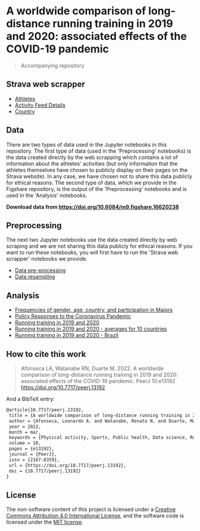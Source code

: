 # A worldwide comparison of long-distance running training in 2019 and 2020: associated effects of the COVID-19 pandemic

> Accompanying repository

## Strava web scrapper

- [Athletes](https://nbviewer.org/github/BMClab/covid19/blob/main/strava-scraper/webscrap_athletes.ipynb)  
- [Activity Feed Details](https://nbviewer.org/github/BMClab/covid19/blob/main/strava-scraper/webscrap_activities.ipynb)  
- [Country](https://nbviewer.org/github/BMClab/covid19/blob/main/strava-scraper/webscrap_countries.ipynb)  

## Data

There are two types of data used in the Jupyter notebooks in this repository. The first type of data (used in the 'Preprocessing' notebooks) is the data created directly by the web scrapping which contains a lot of information about the athletes' activities (but only information that the athletes themselves have chosen to publicly display on their pages on the Strava website). In any case, we have chosen not to share this data publicly for ethical reasons. The second type of data, which we provide in the Figshare repository, is the output of the 'Preprocessing' notebooks and is used in the 'Analysis' notebooks.

**Download data from https://doi.org/10.6084/m9.figshare.16620238**

## Preprocessing

The next two Jupyter notebooks use the data created directly by web scraping and we are not sharing this data publicly for ethical reasons. If you want to run these notebooks, you will first have to run the 'Strava web scrapper' notebooks we provide.

- [Data pre-processing](https://nbviewer.org/github/BMClab/covid19/blob/main/analysis/preprocessing.ipynb)  
- [Data resampling](https://nbviewer.org/github/BMClab/covid19/blob/main/analysis/resampling.ipynb)  

## Analysis

- [Frequencies of gender, age, country, and participation in Majors](https://nbviewer.org/github/BMClab/covid19/blob/main/analysis/gender_age_country_majors.ipynb)  
- [Policy Responses to the Coronavirus Pandemic](https://nbviewer.org/github/BMClab/covid19/blob/main/analysis/coronavirus_policy_responses.ipynb)  
- [Running training in 2019 and 2020](https://nbviewer.org/github/BMClab/covid19/blob/main/analysis/run_2019_2020_time_series.ipynb)
- [Running training in 2019 and 2020 - averages for 10 countries](https://nbviewer.org/github/BMClab/covid19/blob/main/analysis/run_2019_2020_country2.ipynb)  
- [Running training in 2019 and 2020 - Brazil](https://nbviewer.org/github/BMClab/covid19/blob/main/analysis/run_2019_2020_time_series_br.ipynb)  

## How to cite this work

> Afonseca LA, Watanabe RN, Duarte M. 2022. A worldwide comparison of long-distance running training in 2019 and 2020: associated effects of the COVID-19 pandemic. PeerJ 10:e13192 https://doi.org/10.7717/peerj.13192

And a BibTeX entry:

```tex
@article{10.7717/peerj.13192,
 title = {A worldwide comparison of long-distance running training in 2019 and 2020: associated effects of the COVID-19 pandemic},
 author = {Afonseca, Leonardo A. and Watanabe, Renato N. and Duarte, Marcos},
 year = 2022,
 month = mar,
 keywords = {Physical activity, Sports, Public health, Data science, Running},
 volume = 10,
 pages = {e13192},
 journal = {PeerJ},
 issn = {2167-8359},
 url = {https://doi.org/10.7717/peerj.13192},
 doi = {10.7717/peerj.13192}
}
```

## License

The non-software content of this project is licensed under a [Creative Commons Attribution 4.0 International License](http://creativecommons.org/licenses/by/4.0/), and the software code is licensed under the [MIT license](https://opensource.org/licenses/mit-license.php).
